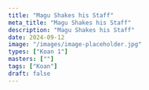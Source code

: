 ```yaml
---
title: "Magu Shakes his Staff"
meta_title: "Magu Shakes his Staff"
description: "Magu Shakes his Staff"
date: 2024-09-12
image: "/images/image-placeholder.jpg"
types: ["Koan 1"]
masters: [""]
tags: ["Koan"]
draft: false
---
```








